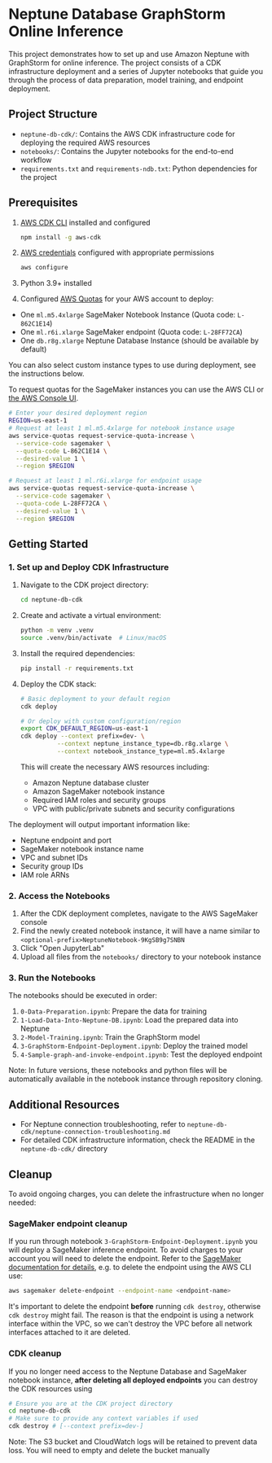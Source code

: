 # Neptune Database GraphStorm Online Inference

This project demonstrates how to set up and use Amazon Neptune with GraphStorm for online inference. The project consists of a CDK infrastructure deployment and a series of Jupyter notebooks that guide you through the process of data preparation, model training, and endpoint deployment.

## Project Structure

- `neptune-db-cdk/`: Contains the AWS CDK infrastructure code for deploying the required AWS resources
- `notebooks/`: Contains the Jupyter notebooks for the end-to-end workflow
- `requirements.txt` and `requirements-ndb.txt`: Python dependencies for the project

## Prerequisites

1. [AWS CDK CLI](https://docs.aws.amazon.com/cdk/v2/guide/getting-started.html) installed and configured
   ```bash
   npm install -g aws-cdk
   ```

2. [AWS credentials](https://docs.aws.amazon.com/IAM/latest/UserGuide/security-creds.html) configured with appropriate permissions
   ```bash
   aws configure
   ```

3. Python 3.9+ installed

4. Configured [AWS Quotas](https://docs.aws.amazon.com/general/latest/gr/aws_service_limits.html) for your AWS account to deploy:
* One `ml.m5.4xlarge` SageMaker Notebook Instance (Quota code: `L-862C1E14`)
* One `ml.r6i.xlarge` SageMaker endpoint (Quota code: `L-28FF72CA`)
* One `db.r8g.xlarge` Neptune Database Instance (should be available by default)

You can also select custom instance types to use during deployment, see
the instructions below.

To request quotas for the SageMaker instances you can use the AWS CLI or
[the AWS Console UI](https://us-east-1.console.aws.amazon.com/servicequotas/home/dashboard).

```bash
# Enter your desired deployment region
REGION=us-east-1
# Request at least 1 ml.m5.4xlarge for notebook instance usage
aws service-quotas request-service-quota-increase \
  --service-code sagemaker \
  --quota-code L-862C1E14 \
  --desired-value 1 \
  --region $REGION

# Request at least 1 ml.r6i.xlarge for endpoint usage
aws service-quotas request-service-quota-increase \
  --service-code sagemaker \
  --quota-code L-28FF72CA \
  --desired-value 1 \
  --region $REGION
```

## Getting Started

### 1. Set up and Deploy CDK Infrastructure

1. Navigate to the CDK project directory:
   ```bash
   cd neptune-db-cdk
   ```

2. Create and activate a virtual environment:
   ```bash
   python -m venv .venv
   source .venv/bin/activate  # Linux/macOS
   ```

3. Install the required dependencies:
   ```bash
   pip install -r requirements.txt
   ```

4. Deploy the CDK stack:
   ```bash
   # Basic deployment to your default region
   cdk deploy

   # Or deploy with custom configuration/region
   export CDK_DEFAULT_REGION=us-east-1
   cdk deploy --context prefix=dev- \
             --context neptune_instance_type=db.r8g.xlarge \
             --context notebook_instance_type=ml.m5.4xlarge
   ```

   This will create the necessary AWS resources including:
   - Amazon Neptune database cluster
   - Amazon SageMaker notebook instance
   - Required IAM roles and security groups
   - VPC with public/private subnets and security configurations

The deployment will output important information like:
- Neptune endpoint and port
- SageMaker notebook instance name
- VPC and subnet IDs
- Security group IDs
- IAM role ARNs

### 2. Access the Notebooks

1. After the CDK deployment completes, navigate to the AWS SageMaker console
2. Find the newly created notebook instance, it will have a name similar to `<optional-prefix>NeptuneNotebook-9KgSB9g7SNBN`
3. Click "Open JupyterLab"
4. Upload all files from the `notebooks/` directory to your notebook instance

### 3. Run the Notebooks

The notebooks should be executed in order:

1. `0-Data-Preparation.ipynb`: Prepare the data for training
2. `1-Load-Data-Into-Neptune-DB.ipynb`: Load the prepared data into Neptune
3. `2-Model-Training.ipynb`: Train the GraphStorm model
4. `3-GraphStorm-Endpoint-Deployment.ipynb`: Deploy the trained model
5. `4-Sample-graph-and-invoke-endpoint.ipynb`: Test the deployed endpoint

Note: In future versions, these notebooks and python files will be automatically available in the notebook instance through repository cloning.

## Additional Resources

- For Neptune connection troubleshooting, refer to `neptune-db-cdk/neptune-connection-troubleshooting.md`
- For detailed CDK infrastructure information, check the README in the `neptune-db-cdk/` directory

## Cleanup

To avoid ongoing charges, you can delete the infrastructure when no longer needed:

### SageMaker endpoint cleanup

If you run through notebook `3-GraphStorm-Endpoint-Deployment.ipynb` you will deploy a SageMaker inference endpoint. To avoid charges to your account you will need to
delete the endpoint. Refer to the [SageMaker documentation for details](https://docs.aws.amazon.com/sagemaker/latest/dg/realtime-endpoints-delete-resources.html), e.g. to delete the endpoint using the AWS CLI use:

```bash
aws sagemaker delete-endpoint --endpoint-name <endpoint-name>
```

It's important to delete the endpoint **before** running `cdk destroy`, otherwise
`cdk destroy` might fail. The reason is that the endpoint is using a network interface
within the VPC, so we can't destroy the VPC before all network interfaces attached
to it are deleted.


### CDK cleanup

If you no longer need access to the Neptune Database and SageMaker notebook instance, **after deleting all deployed endpoints** you can destroy the CDK resources using

```bash
# Ensure you are at the CDK project directory
cd neptune-db-cdk
# Make sure to provide any context variables if used
cdk destroy # [--context prefix=dev-]
```

Note: The S3 bucket and CloudWatch logs will be retained to prevent data loss. You will need to empty and delete the bucket manually
